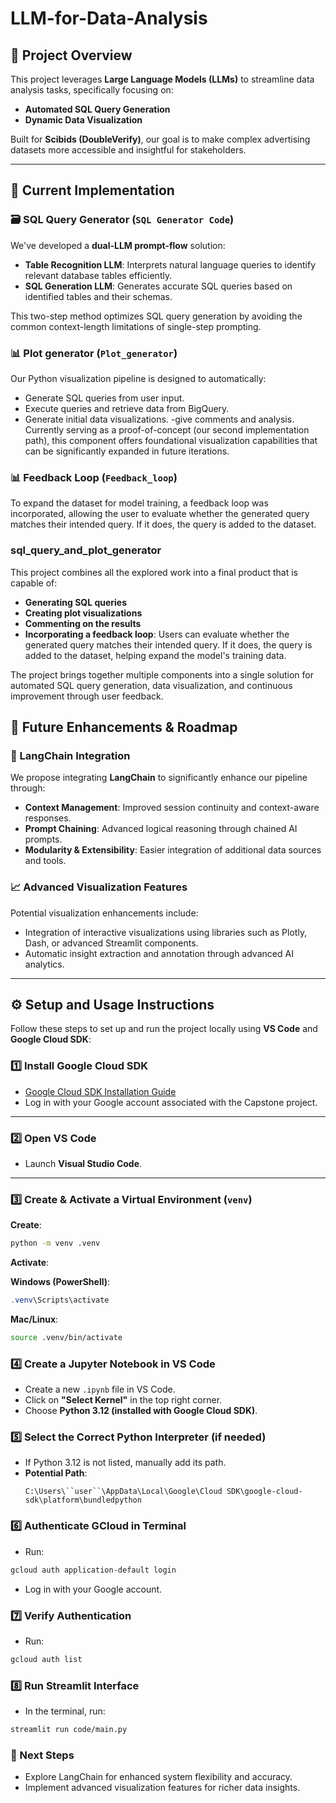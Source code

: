 # LLM-for-Data-Analysis

## 📌 Project Overview

This project leverages **Large Language Models (LLMs)** to streamline data analysis tasks, specifically focusing on:

- **Automated SQL Query Generation**
- **Dynamic Data Visualization**

Built for **Scibids (DoubleVerify)**, our goal is to make complex advertising datasets more accessible and insightful for stakeholders.

---

## 🔧 Current Implementation

### 🗃️ SQL Query Generator (`SQL Generator Code`)

We've developed a **dual-LLM prompt-flow** solution:

- **Table Recognition LLM**: Interprets natural language queries to identify relevant database tables efficiently.
- **SQL Generation LLM**: Generates accurate SQL queries based on identified tables and their schemas.

This two-step method optimizes SQL query generation by avoiding the common context-length limitations of single-step prompting.

### 📊 Plot generator (`Plot_generator`)

Our Python visualization pipeline is designed to automatically:

- Generate SQL queries from user input.
- Execute queries and retrieve data from BigQuery.
- Generate initial data visualizations.
-give comments and analysis.
Currently serving as a proof-of-concept (our second implementation path), this component offers foundational visualization capabilities that can be significantly expanded in future iterations.

### 📊 Feedback Loop (`Feedback_loop`)
To expand the dataset for model training, a feedback loop was incorporated, allowing the user to evaluate whether the generated query matches their intended query. If it does, the query is added to the dataset.

### sql_query_and_plot_generator

This project combines all the explored work into a final product that is capable of:

- **Generating SQL queries**  
- **Creating plot visualizations**  
- **Commenting on the results**  
- **Incorporating a feedback loop**: Users can evaluate whether the generated query matches their intended query. If it does, the query is added to the dataset, helping expand the model's training data.

The project brings together multiple components into a single solution for automated SQL query generation, data visualization, and continuous improvement through user feedback.


## 🔮 Future Enhancements & Roadmap

### 🌟 LangChain Integration

We propose integrating **LangChain** to significantly enhance our pipeline through:

- **Context Management**: Improved session continuity and context-aware responses.
- **Prompt Chaining**: Advanced logical reasoning through chained AI prompts.
- **Modularity & Extensibility**: Easier integration of additional data sources and tools.

### 📈 Advanced Visualization Features

Potential visualization enhancements include:

- Integration of interactive visualizations using libraries such as Plotly, Dash, or advanced Streamlit components.
- Automatic insight extraction and annotation through advanced AI analytics.

---

## ⚙️ Setup and Usage Instructions

Follow these steps to set up and run the project locally using **VS Code** and **Google Cloud SDK**:

### **1️⃣ Install Google Cloud SDK**
- [Google Cloud SDK Installation Guide](https://cloud.google.com/sdk/docs/install)
- Log in with your Google account associated with the Capstone project.

---

### **2️⃣ Open VS Code**
- Launch **Visual Studio Code**.

---

### **3️⃣ Create & Activate a Virtual Environment (`venv`)**

**Create**:
```bash
python -m venv .venv
```

**Activate**:

**Windows (PowerShell)**:
```powershell
.venv\Scripts\activate
```

**Mac/Linux**:
```bash
source .venv/bin/activate
```

### **4️⃣ Create a Jupyter Notebook in VS Code**
- Create a new `.ipynb` file in VS Code.
- Click on **"Select Kernel"** in the top right corner.
- Choose **Python 3.12 (installed with Google Cloud SDK)**.

### **5️⃣ Select the Correct Python Interpreter (if needed)**
- If Python 3.12 is not listed, manually add its path.
- **Potential Path**:  
  ```
  C:\Users\``user``\AppData\Local\Google\Cloud SDK\google-cloud-sdk\platform\bundledpython
  ```

### **6️⃣ Authenticate GCloud in Terminal**
- Run:
```bash
gcloud auth application-default login
```
- Log in with your Google account.

### **7️⃣ Verify Authentication**
- Run:
```bash
gcloud auth list
```

### **8️⃣ Run Streamlit Interface**
- In the terminal, run:
```bash
streamlit run code/main.py
```

### 🚩 Next Steps
- Explore LangChain for enhanced system flexibility and accuracy.
- Implement advanced visualization features for richer data insights.
